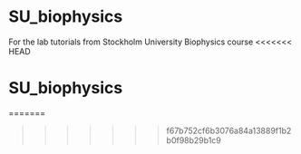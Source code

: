 # SU_biophysics
For the lab tutorials from Stockholm University Biophysics course
<<<<<<< HEAD
# SU_biophysics
=======
>>>>>>> f67b752cf6b3076a84a13889f1b2b0f98b29b1c9
